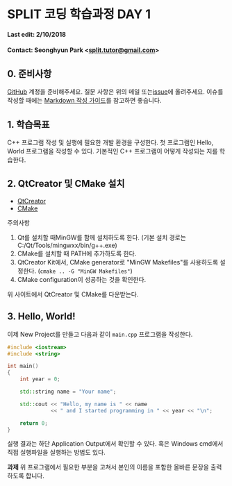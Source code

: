 SPLIT 코딩 학습과정 DAY 1
===

#### Last edit: 2/10/2018
#### Contact: Seonghyun Park <<split.tutor@gmail.com>>

## 0. 준비사항
[GitHub](https://github.com/join?source=header-home) 계정을 준비해주세요.
질문 사항은 위의 메일 또는[issue](https://github.com/split-tutor/cpp-tutorial/issues)에 올려주세요.
이슈를 작성할 때에는 [Markdown 작성 가이드](https://guides.github.com/features/mastering-markdown/)를
참고하면 좋습니다.

## 1. 학습목표
C++ 프로그램 작성 및 실행에 필요한 개발 환경을 구성한다.
첫 프로그램인 Hello, World 프로그램을 작성할 수 있다.
기본적인 C++ 프로그램이 어떻게 작성되는 지를 학습한다.

## 2. QtCreator 및 CMake 설치

* [QtCreator](https://www.qt.io/)
* [CMake](https://cmake.org/)

주의사항
1. Qt를 설치할 때MinGW를 함께 설치하도록 한다. (기본 설치 경로는 C:/Qt/Tools/mingwxx/bin/g++.exe)
2. CMake를 설치할 때 PATH에 추가하도록 한다.
3. QtCreator Kit에서, CMake generator로 "MinGW Makefiles"를 사용하도록 설정한다. (`cmake .. -G "MinGW Makefiles"`)
4. CMake configuration이 성공하는 것을 확인한다.

위 사이트에서 QtCreator 및 CMake를 다운받는다.

## 3. Hello, World!

이제 New Project를 만들고 다음과 같이 `main.cpp` 프로그램을 작성한다.
```cpp
#include <iostream>
#include <string>

int main()
{
    int year = 0;

    std::string name = "Your name";

    std::cout << "Hello, my name is " << name
              << " and I started programming in " << year << "\n";

    return 0;
}
```

실행 결과는 하단 Application Output에서 확인할 수 있다.
혹은 Windows cmd에서 직접 실행파일을 실행하는 방법도 있다.

**과제**
위 프로그램에서 필요한 부분을 고쳐서 본인의 이름을 포함한 올바른 문장을 출력하도록 합니다.
